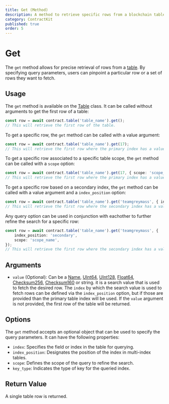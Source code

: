 ```yaml
---
title: Get (Method)
description: A method to retrieve specific rows from a blockchain table based on certain query parameters.
category: ContractKit
published: true
order: 5
---
```


# Get

The `get` method allows for precise retrieval of rows from a [table](/docs/contract-kit/table). By specifying query parameters, users can pinpoint a particular row or a set of rows they want to fetch.

## Usage

The `get` method is available on the [Table](/docs/contract-kit/table) class. It can be called without arguments to get the first row of a table:

```typescript
const row = await contract.table('table_name').get();
// This will retrieve the first row of the table.
```

To get a specific row, the `get` method can be called with a value argument:

```typescript
const row = await contract.table('table_name').get(17);
// This will retrieve the first row where the primary index has a value of 17.
```

To get a specific row associated to a specific table scope, the `get` method can be called with a `scope` option:

```typescript
const row = await contract.table('table_name').get(17, { scope: 'scope_name' });
// This will retrieve the first row where the primary index has a value of 17 and the scope is 'scope_name'.
```

To get a specific row based on a secondary index, the `get` method can be called with a value argument and a `index_position` option:

```typescript
const row = await contract.table('table_name').get('teamgreymass', { index_position: 'secondary' });
// This will retrieve the first row where the secondary index has a value of 'teamgreymass'.
```

Any query option can be used in conjunction with eachother to further refine the search for a specific row:

```typescript
const row = await contract.table('table_name').get('teamgreymass', {
    index_position: 'secondary',
    scope: 'scope_name',
});
// This will retrieve the first row where the secondary index has a value of 'teamgreymass' and the scope is 'scope_name'.
```

## Arguments

- `value` (Optional): Can be a [Name](/docs/antelope/name), [UInt64](/docs/antelope/uint64), [UInt128](/docs/antelope/uint128), [Float64](/docs/antelope/float64), [Checksum256](/docs/antelope/checksum256), [Checksum160](/docs/antelope/checksum160) or string. it is a search value that is used to fetch the desired row. The `index` by which the search value is used to fetch rows can be defined via the `index_position` option, but if those are provided than the primary table index will be used. If the `value` argument is not provided, the first row of the table will be returned.
  
## Options

The `get` method accepts an optional object that can be used to specify the query parameters. It can have the following properties:

- `index`: Specifies the field or index in the table for querying.
- `index_position`: Designates the position of the index in multi-index tables.
- `scope`: Defines the scope of the query to refine the search.
- `key_type`: Indicates the type of key for the queried index.

## Return Value

A single table row is returned.